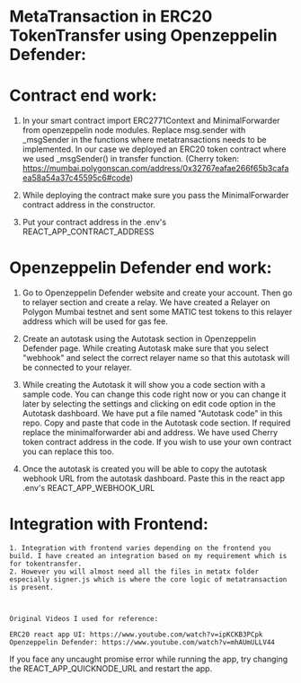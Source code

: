 MetaTransaction in ERC20 TokenTransfer using Openzeppelin Defender:
===================================================================

Contract end work:
====================
   1. In your smart contract import ERC2771Context and MinimalForwarder from openzeppelin node modules. Replace msg.sender with _msgSender in the functions where metatransactions needs to be implemented. In our case we deployed an ERC20 token contract where we used _msgSender() in transfer function. (Cherry token: https://mumbai.polygonscan.com/address/0x32767eafae266f65b3cafaea58a54a37c45595c6#code) 
    
   2. While deploying the contract make sure you pass the MinimalForwarder contract address in the constructor.
   3. Put your contract address in the .env's REACT_APP_CONTRACT_ADDRESS


Openzeppelin Defender end work:
===============================

  1. Go to Openzeppelin Defender website and create your account. Then go to relayer section and create a relay. We have created a Relayer on Polygon Mumbai testnet and sent some MATIC test tokens to this relayer address which will be used for gas fee.

  2. Create an autotask using the Autotask section in Openzeppelin Defender page. While creating Autotask make sure that you select "webhook" and select the correct relayer name so that this autotask will be connected to your relayer.

  3. While creating the Autotask it will show you a code section with a sample code. You can change this code right now or you can change it later by selecting the settings and clicking on edit code option in the Autotask dashboard.
    We have put a file named "Autotask code" in this repo. Copy and paste that code in the Autotask code section. If required replace the minimalforwarder abi and address. We have used Cherry token contract address in the code. If you wish to use your own contract you can replace this too.

  4. Once the autotask is created you will be able to copy the autotask webhook URL from the autotask dashboard. Paste this in the react app .env's REACT_APP_WEBHOOK_URL


  Integration with Frontend:
  ===========================

    1. Integration with frontend varies depending on the frontend you build. I have created an integration based on my requirement which is for tokentransfer.
    2. However you will almost need all the files in metatx folder especially signer.js which is where the core logic of metatransaction is present.



    Original Videos I used for reference:

    ERC20 react app UI: https://www.youtube.com/watch?v=ipKCKB3PCpk
    Openzeppelin Defender: https://www.youtube.com/watch?v=mhAUmULLV44

If you face any uncaught promise error while running the app, try changing the REACT_APP_QUICKNODE_URL and restart the app.
